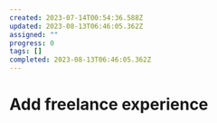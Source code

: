 ```yaml
---
created: 2023-07-14T00:54:36.588Z
updated: 2023-08-13T06:46:05.362Z
assigned: ""
progress: 0
tags: []
completed: 2023-08-13T06:46:05.362Z
---
```


# Add freelance experience
